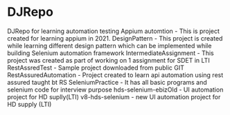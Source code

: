 # DJRepo
DJRepo for learning automation testing
Appium automtion - This is project created for learning appium in 2021. 
DesignPattern - This project is created while learning different design pattern which can be implemented while building Selenium automation framework
IntermediateAssignment - This project was created as part of working on 1 assignment for SDET in LTI
RestAssredTest - Sample project downloaded from public GIT
RestAssuredAutomation - Project created to learn api automation using rest assured taught bt RS
SeleniumPractice - It has all basic programs and selenium code for interview purpose
hds-selenium-ebizOld - UI automation project for HD suplly(LTI)
v8-hds-selenium - new UI automation project for HD supply (LTI)
